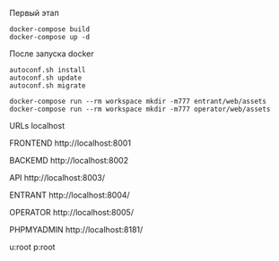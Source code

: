 Первый этап
~~~~
docker-compose build
docker-compose up -d
~~~~

После запуска docker
~~~~
autoconf.sh install
autoconf.sh update
autoconf.sh migrate
~~~~

~~~~
docker-compose run --rm workspace mkdir -m777 entrant/web/assets
docker-compose run --rm workspace mkdir -m777 operator/web/assets
~~~~
URLs localhost

FRONTEND
http://localhost:8001

BACKEMD
http://localhost:8002

API
http://localhost:8003/

ENTRANT 
http://localhost:8004/

OPERATOR
http://localhost:8005/

PHPMYADMIN
http://localhost:8181/

u:root p:root
~~~~




